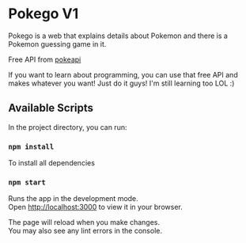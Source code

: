 # Pokego V1

Pokego is a web that explains details about Pokemon and there is a Pokemon guessing game in it.

Free API from [pokeapi](https://pokeapi.co/)

If you want to learn about programming, you can use that free API and makes whatever you want! Just do it guys! I'm still learning too LOL :)

## Available Scripts

In the project directory, you can run:

### `npm install`

To install all dependencies

### `npm start`

Runs the app in the development mode.\
Open [http://localhost:3000](http://localhost:3000) to view it in your browser.

The page will reload when you make changes.\
You may also see any lint errors in the console.
